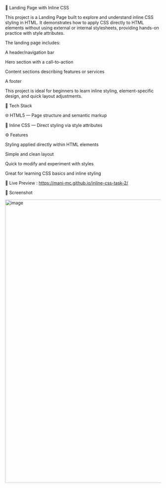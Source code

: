 🚀 Landing Page with Inline CSS

This project is a Landing Page built to explore and understand inline CSS styling in HTML.
It demonstrates how to apply CSS directly to HTML elements without using external or internal stylesheets, providing hands-on practice with style attributes.

The landing page includes:

A header/navigation bar

Hero section with a call-to-action

Content sections describing features or services

A footer

This project is ideal for beginners to learn inline styling, element-specific design, and quick layout adjustments.

🧰 Tech Stack

🌐 HTML5 — Page structure and semantic markup

🎨 Inline CSS — Direct styling via style attributes

⚙️ Features

Styling applied directly within HTML elements

Simple and clean layout

Quick to modify and experiment with styles

Great for learning CSS basics and inline styling

🚀 Live Preview : https://mani-mc.github.io/inline-css-task-2/

📸 Screenshot

<img width="1919" height="913" alt="image" src="https://github.com/user-attachments/assets/cfbd328f-485c-457f-bbf0-6b5ca5f911a0" />


